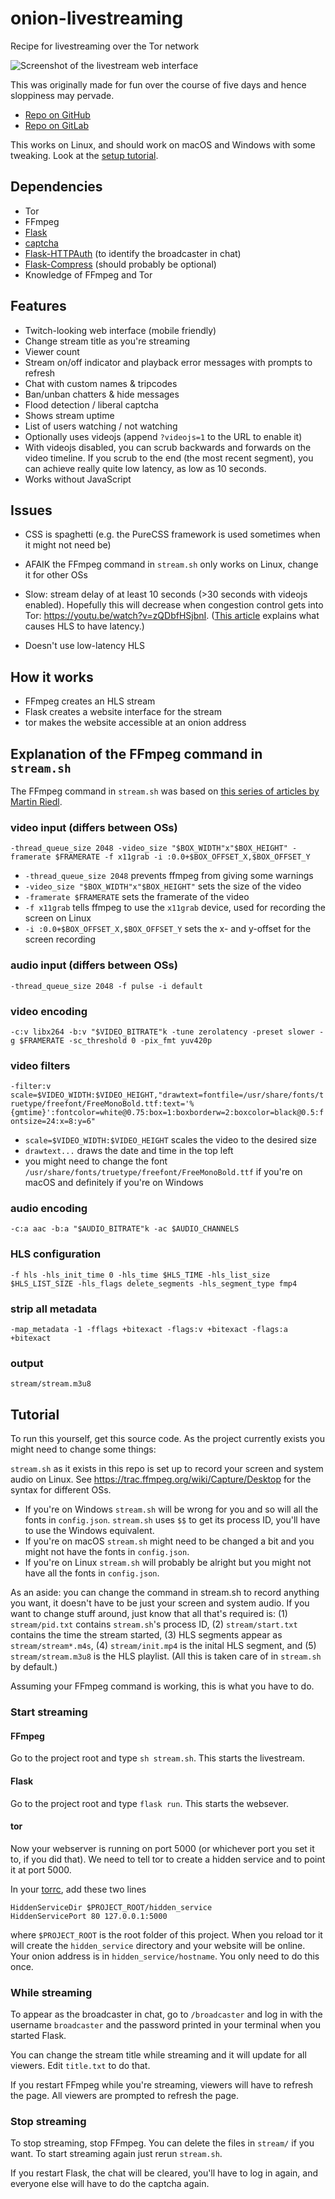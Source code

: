 # onion-livestreaming

Recipe for livestreaming over the Tor network

![Screenshot of the livestream web interface](demo.png)

This was originally made for fun over the course of five days and hence sloppiness may pervade.

* [Repo on GitHub](https://github.com/ninya9k/onion-livestreaming)
* [Repo on GitLab](https://gitlab.com/ninya9k/onion-livestreaming)

This works on Linux, and should work on macOS and Windows with some tweaking. Look at the [setup tutorial](#tutorial).

## Dependencies
* Tor
* FFmpeg
* [Flask](https://github.com/pallets/flask)
* [captcha](https://github.com/lepture/captcha)
* [Flask-HTTPAuth](https://github.com/miguelgrinberg/Flask-HTTPAuth) (to identify the broadcaster in chat)
* [Flask-Compress](https://github.com/colour-science/flask-compress) (should probably be optional)
* Knowledge of FFmpeg and Tor

## Features
* Twitch-looking web interface (mobile friendly)
* Change stream title as you're streaming
* Viewer count
* Stream on/off indicator and playback error messages with prompts to refresh
* Chat with custom names & tripcodes
* Ban/unban chatters & hide messages
* Flood detection / liberal captcha
* Shows stream uptime
* List of users watching / not watching
* Optionally uses videojs (append `?videojs=1` to the URL to enable it)
* With videojs disabled, you can scrub backwards and forwards on the video timeline. If you scrub to the end (the most recent segment), you can achieve really quite low latency, as low as 10 seconds.
* Works without JavaScript

## Issues
* CSS is spaghetti (e.g. the PureCSS framework is used sometimes when it might not need be)
* AFAIK the FFmpeg command in `stream.sh` only works on Linux, change it for other OSs
* Slow: stream delay of at least 10 seconds (>30 seconds with videojs enabled). Hopefully this will decrease when congestion control gets into Tor: https://youtu.be/watch?v=zQDbfHSjbnI. ([This article](https://www.martin-riedl.de/2020/04/17/using-ffmpeg-as-a-hls-streaming-server-part-8-reducing-delay/) explains what causes HLS to have latency.)


* Doesn't use low-latency HLS

## How it works

* FFmpeg creates an HLS stream
* Flask creates a website interface for the stream
* tor makes the website accessible at an onion address

## Explanation of the FFmpeg command in `stream.sh`

The FFmpeg command in `stream.sh` was based on [this series of articles by Martin Riedl](https://www.martin-riedl.de/2020/04/17/using-ffmpeg-as-a-hls-streaming-server-overview/).

### video input (differs between OSs)
`-thread_queue_size 2048 -video_size "$BOX_WIDTH"x"$BOX_HEIGHT" -framerate $FRAMERATE -f x11grab -i :0.0+$BOX_OFFSET_X,$BOX_OFFSET_Y`
* `-thread_queue_size 2048` prevents ffmpeg from giving some warnings
* `-video_size "$BOX_WIDTH"x"$BOX_HEIGHT"` sets the size of the video
* `-framerate $FRAMERATE` sets the framerate of the video
* `-f x11grab` tells ffmpeg to use the `x11grab` device, used for recording the screen on Linux
* `-i :0.0+$BOX_OFFSET_X,$BOX_OFFSET_Y` sets the x- and y-offset for the screen recording

### audio input (differs between OSs)
`-thread_queue_size 2048 -f pulse -i default`

### video encoding
`-c:v libx264 -b:v "$VIDEO_BITRATE"k -tune zerolatency -preset slower -g $FRAMERATE -sc_threshold 0 -pix_fmt yuv420p`

### video filters
`-filter:v scale=$VIDEO_WIDTH:$VIDEO_HEIGHT,"drawtext=fontfile=/usr/share/fonts/truetype/freefont/FreeMonoBold.ttf:text='%{gmtime}':fontcolor=white@0.75:box=1:boxborderw=2:boxcolor=black@0.5:fontsize=24:x=8:y=6"`
* `scale=$VIDEO_WIDTH:$VIDEO_HEIGHT` scales the video to the desired size
* `drawtext...` draws the date and time in the top left
* you might need to change the font `/usr/share/fonts/truetype/freefont/FreeMonoBold.ttf` if you're on macOS and definitely if you're on Windows

### audio encoding
`-c:a aac -b:a "$AUDIO_BITRATE"k -ac $AUDIO_CHANNELS`

### HLS configuration
`-f hls -hls_init_time 0 -hls_time $HLS_TIME -hls_list_size $HLS_LIST_SIZE -hls_flags delete_segments -hls_segment_type fmp4`

### strip all metadata
`-map_metadata -1 -fflags +bitexact -flags:v +bitexact -flags:a +bitexact`

### output
`stream/stream.m3u8`

## Tutorial

To run this yourself, get this source code. As the project currently exists you might need to change some things:

`stream.sh` as it exists in this repo is set up to record your screen and system audio on Linux. See https://trac.ffmpeg.org/wiki/Capture/Desktop for the syntax for different OSs.

* If you're on Windows `stream.sh` will be wrong for you and so will all the fonts in `config.json`. `stream.sh` uses `$$` to get its process ID, you'll have to use the Windows equivalent.
* If you're on macOS `stream.sh` might need to be changed a bit and you might not have the fonts in `config.json`.
* If you're on Linux `stream.sh` will probably be alright but you might not have all the fonts in `config.json`.

As an aside: you can change the command in stream.sh to record anything you want, it doesn't have to be just your screen and system audio. If you want to change stuff around, just know that all that's required is: (1) `stream/pid.txt` contains `stream.sh`'s process ID, (2) `stream/start.txt` contains the time the stream started, (3) HLS segments appear as `stream/stream*.m4s`, (4) `stream/init.mp4` is the inital HLS segment, and (5) `stream/stream.m3u8` is the HLS playlist. (All this is taken care of in `stream.sh` by default.)

Assuming your FFmpeg command is working, this is what you have to do.

### Start streaming

#### FFmpeg

Go to the project root and type `sh stream.sh`. This starts the livestream.

#### Flask
Go to the project root and type `flask run`. This starts the websever.

#### tor

Now your webserver is running on port 5000 (or whichever port you set it to, if you did that). We need to tell tor to create a hidden service and to point it at port 5000.

In your [torrc](https://support.torproject.org/tbb/tbb-editing-torrc/), add these two lines
```
HiddenServiceDir $PROJECT_ROOT/hidden_service
HiddenServicePort 80 127.0.0.1:5000
```
where `$PROJECT_ROOT` is the root folder of this project. When you reload tor it will create the `hidden_service` directory and your website will be online. Your onion address is in `hidden_service/hostname`. You only need to do this once.

### While streaming

To appear as the broadcaster in chat, go to `/broadcaster` and log in with the username `broadcaster` and the password printed in your terminal when you started Flask.

You can change the stream title while streaming and it will update for all viewers. Edit `title.txt` to do that.

If you restart FFmpeg while you're streaming, viewers will have to refresh the page. All viewers are prompted to refresh the page.

### Stop streaming

To stop streaming, stop FFmpeg. You can delete the files in `stream/` if you want. To start streaming again just rerun `stream.sh`.

If you restart Flask, the chat will be cleared, you'll have to log in again, and everyone else will have to do the captcha again.
